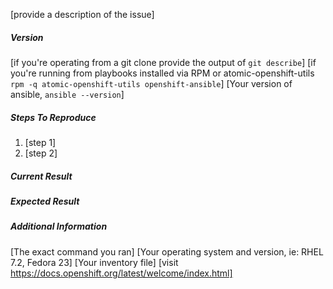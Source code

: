 [provide a description of the issue]

##### Version
[if you're operating from a git clone provide the output of `git describe`]
[if you're running from playbooks installed via RPM or atomic-openshift-utils `rpm -q atomic-openshift-utils openshift-ansible`]
[Your version of ansible, `ansible --version`]


##### Steps To Reproduce
1. [step 1]
2. [step 2]

##### Current Result

##### Expected Result

##### Additional Information
[The exact command you ran]
[Your operating system and version, ie: RHEL 7.2, Fedora 23]
[Your inventory file]
[visit https://docs.openshift.org/latest/welcome/index.html]
